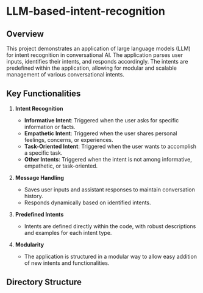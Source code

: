 # LLM-based-intent-recognition

## Overview

This project demonstrates an application of large language models (LLM) for intent recognition in conversational AI. The application parses user inputs, identifies their intents, and responds accordingly. The intents are predefined within the application, allowing for modular and scalable management of various conversational intents.

## Key Functionalities

1. **Intent Recognition**
    - **Informative Intent**: Triggered when the user asks for specific information or facts.
    - **Empathetic Intent**: Triggered when the user shares personal feelings, concerns, or experiences.
    - **Task-Oriented Intent**: Triggered when the user wants to accomplish a specific task.
    - **Other Intents**: Triggered when the intent is not among informative, empathetic, or task-oriented.

2. **Message Handling**
    - Saves user inputs and assistant responses to maintain conversation history.
    - Responds dynamically based on identified intents.

3. **Predefined Intents**
    - Intents are defined directly within the code, with robust descriptions and examples for each intent type.

4. **Modularity**
    - The application is structured in a modular way to allow easy addition of new intents and functionalities.

## Directory Structure
